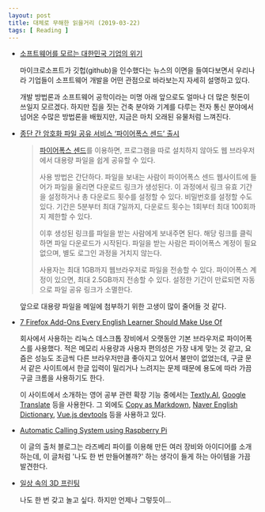 ```yaml
---
layout: post
title: 대체로 무해한 읽을거리 (2019-03-22)
tags: [ Reading ]
---
```


- [소프트웨어를 모르는 대한민국 기업의 위기](https://www.popit.kr/%EC%86%8C%ED%94%84%ED%8A%B8%EC%9B%A8%EC%96%B4%EB%A5%BC-%EB%AA%A8%EB%A5%B4%EB%8A%94-%EB%8C%80%ED%95%9C%EB%AF%BC%EA%B5%AD-%EA%B8%B0%EC%97%85%EC%9D%98-%EC%9C%84%EA%B8%B0/)

  마이크로소프트가 깃헙(github)을 인수했다는 뉴스의 이면을 들여다보면서 우리나라 기업들이 소프트웨어 개발을 어떤 관점으로 바라보는지 자세히 설명하고 있다.

  개발 방법론과 소프트웨어 공학이라는 미명 아래 앞으로도 얼마나 더 많은 헛돈이 쓰일지 모르겠다. 하지만 집을 짓는 건축 분야와 기계를 다루는 전자 통신 분야에서 넘어온 수많은 방법론을 배웠지만, 지금은 마치 오래된 유물처럼 느껴진다.

- [종단 간 암호화 파일 공유 서비스 ‘파이어폭스 센드’ 출시](http://www.bloter.net/archives/333313)

  > [파이어폭스 센드](https://send.firefox.com/)를 이용하면, 프로그램을 따로 설치하지 않아도 웹 브라우저에서 대용량 파일을 쉽게 공유할 수 있다.
  >
  > 사용 방법은 간단하다. 파일을 보내는 사람이 파이어폭스 센드 웹사이트에 들어가 파일을 올리면 다운로드 링크가 생성된다. 이 과정에서 링크 유효 기간을 설정하거나 총 다운로드 횟수를 설정할 수 있다. 비밀번호를 설정할 수도 있다. 기간은 5분부터 최대 7일까지, 다운로드 횟수는 1회부터 최대 100회까지 제한할 수 있다.
  >
  > 이후 생성된 링크를 파일을 받는 사람에게 보내주면 된다. 해당 링크를 클릭하면 파일 다운로드가 시작된다. 파일을 받는 사람은 파이어폭스 계정이 필요 없으며, 별도 로그인 과정을 거치지 않는다.
  >
  > 사용자는 최대 1GB까지 웹브라우저로 파일을 전송할 수 있다. 파이어폭스 계정이 있으면, 최대 2.5GB까지 전송할 수 있다. 설정한 기간이 만료되면 자동으로 파일 공유 링크가 소멸한다.

  앞으로 대용량 파일을 메일에 첨부하기 위한 고생이 많이 줄어들 것 같다.

- [7 Firefox Add-Ons Every English Learner Should Make Use Of](https://hackernoon.com/7-firefox-add-ons-every-english-learner-should-make-use-of-5c0f9dcef240)

  회사에서 사용하는 리눅스 데스크톱 장비에서 오랫동안 기본 브라우저로 파이어폭스를 사용했다. 적은 메모리 사용량과 사용자 편의성은 가장 내게 맞는 것 같고, 요즘은 성능도 조금씩 다른 브라우저만큼 좋아지고 있어서 불만이 없었는데, 구글 문서 같은 사이트에서 한글 입력이 밀리거나 느려지는 문제 때문에 용도에 따라 가끔 구글 크롬을 사용하기도 한다.

  이 사이트에서 소개하는 영어 공부 관련 확장 기능 중에서는 [Textly.AI](https://addons.mozilla.org/en-US/firefox/addon/textly/), [Google Translate](https://addons.mozilla.org/en-US/firefox/addon/google-translate-right-menu/) 등을 사용한다. 그 외에도 [Copy as Markdown](https://addons.mozilla.org/ko/firefox/addon/copy-as-markdown/), [Naver English Dictionary](https://addons.mozilla.org/ko/firefox/addon/naver-endic/), [Vue.js devtools](https://addons.mozilla.org/ko/firefox/addon/vue-js-devtools/) 등을 사용하고 있다.

- [Automatic Calling System using Raspberry Pi](https://www.raspberrypi.org/blog/automatic-calling-system-using-raspberry-pi/)

  이 글의 출처 블로그는 라즈베리 파이를 이용해 만든 여러 장비와 아이디어를 소개하는데, 이 글처럼 '나도 한 번 만들어볼까?' 하는 생각이 들게 하는 아이템을 가끔 발견한다.

- [일상 속의 3D 프린팅](https://story.pxd.co.kr/1376)

  나도 한 번 갖고 놀고 싶다. 하지만 언제나 그렇듯이…
